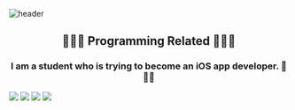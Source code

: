![header](https://capsule-render.vercel.app/api?type=waveing&color=auto&height=300&section=header&text=Junsu%20Kim&fontSize=90)

<h2 align="center">🧑🏻‍💻 Programming Related 🧑🏻‍💻 </h3>
<h3 align="center">I am a student who is trying to become an iOS app developer. 🍎🍎🍎</h3>

<img src="https://img.shields.io/badge/Swfit-FA7343?style=flat-square&logo=Swift&logoColor=white"/></a>
<img src="https://img.shields.io/badge/iOS-000000?style=flat-square&logo=Apple&logoColor=white"/></a>
<img src="https://img.shields.io/badge/Xcode-147EFB?style=flat-square&logo=Xcode&logoColor=white"/></a>
<a href="https://blog.naver.com/rlawnstn01023"><img src="https://img.shields.io/badge/Blog-03C75A?style=flat-square&logo=Naver&logoColor=white&link="/></a>
